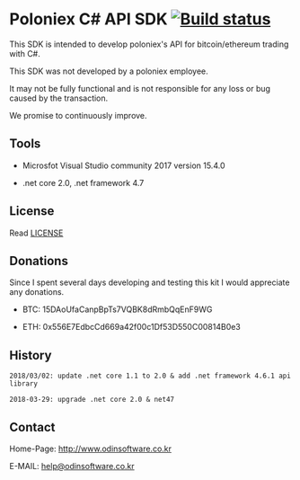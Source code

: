 # Poloniex C# API SDK [![Build status](https://ci.appveyor.com/api/projects/status/dnp9i3t6sexv9tpa?svg=true)](https://ci.appveyor.com/project/lisa3907/poloniex-csharp)

This SDK is intended to develop poloniex's API for bitcoin/ethereum trading with C#.

This SDK was not developed by a poloniex employee.

It may not be fully functional and is not responsible for any loss or bug caused by the transaction.

We promise to continuously improve.

## Tools

- Microsfot Visual Studio community 2017 version 15.4.0

- .net core 2.0, .net framework 4.7

## License

Read [LICENSE](LICENSE)

## Donations

Since I spent several days developing and testing this kit I would appreciate any donations.

- BTC: 15DAoUfaCanpBpTs7VQBK8dRmbQqEnF9WG

- ETH: 0x556E7EdbcCd669a42f00c1Df53D550C00814B0e3

## History

```
2018/03/02: update .net core 1.1 to 2.0 & add .net framework 4.6.1 api library

2018-03-29: upgrade .net core 2.0 & net47
```

## Contact

Home-Page: http://www.odinsoftware.co.kr

E-MAIL: help@odinsoftware.co.kr